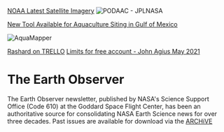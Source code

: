 



<style>

html {
  background-image: url('https://eoimages.gsfc.nasa.gov/images/imagerecords/154000/154064/stlawrencegulf_amo_20250313_lrg.jpg');
background-size: 100% auto;
    background-repeat: repeat;
  background-attachment: fixed;

}

</style>

[NOAA Latest Satellite Imagery](https://www.nhc.noaa.gov/satellite.php)
![PODAAC - JPLNASA](https://podaac.jpl.nasa.gov/sites/all/themes/podaac/logo.png)


[New Tool Available for Aquaculture Siting in Gulf of Mexico](https://coastalscience.noaa.gov/news/new-aquamapper-tool-available-permitting-siting-aquaculture-gulf-mexico/)

![AquaMapper](https://cdn.coastalscience.noaa.gov/csmedia/2018/02/GulfAquamapper-Screenshot.png)


[Rashard on TRELLO](https://trello.com/b/FWO7m3St/rashardmro)
[Limits for free account - John Agius May 2021](https://community.atlassian.com/forums/Trello-questions/Limits-for-free-account/qaq-p/1688220)

# The Earth Observer
The Earth Observer newsletter, published by NASA's Science Support Office (Code 610) at the Goddard Space Flight Center, has been an authoritative source for consolidating NASA Earth Science news for over three decades. Past issues are available for download via the [ARCHiVE](https://science.nasa.gov/earth-science/the-earth-observer/archives/)